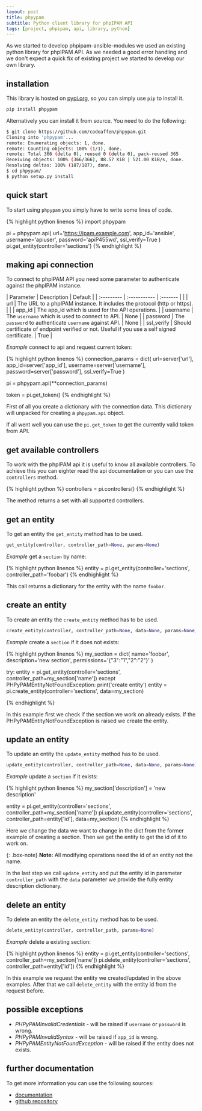 ```yaml
---
layout: post
title: phpypam
subtitle: Python client library for phpIPAM API
tags: [project, phpipam, api, library, python]
---
```


As we started to develop phpipam-ansible-modules we used an existing python library for phpIPAM API. As we needed a good error handling and we don't expect a quick fix of existing project we started to develop our own library.

## installation

This library is hosted on [pypi.org](https://pypi.org/project/phpypam/), so you can simply use `pip` to install it.

~~~bash
pip install phpypam
~~~

Alternatively you can install it from source. You need to do the following:

~~~bash
$ git clone https://github.com/codeaffen/phpypam.git
Cloning into 'phpypam'...
remote: Enumerating objects: 1, done.
remote: Counting objects: 100% (1/1), done.
remote: Total 366 (delta 0), reused 0 (delta 0), pack-reused 365
Receiving objects: 100% (366/366), 88.57 KiB | 521.00 KiB/s, done.
Resolving deltas: 100% (187/187), done.
$ cd phpypam/
$ python setup.py install
~~~

## quick start

To start using `phpypam` you simply have to write some lines of code.

{% highlight python linenos %}
import phpypam

pi = phpypam.api(
  url='https://ipam.example.com',
  app_id='ansible',
  username='apiuser',
  password='apiP455wd',
  ssl_verify=True
)
pi.get_entity(controller='sections')
{% endhighlight %}

## making api connection

To connect to phpIPAM API you need some parameter to authenticate against the phpIPAM instance.

| Parameter | Description | Default |
| :--------- | :----------- | :------- | |
| url | The URL to a phpIPAM instance. It includes the protocol (http or https). | |
| app_id | The app_id which is used for the API operations. |
| username | The `username` which is used to connect to API. | None |
| password | The `password` to authenticate `username` against API. | None |
| ssl_verify | Should certificate of endpoint verified or not. Useful if you use a self signed certificate. | True |

*Example* connect to api and request current token:

{% highlight python linenos %}
connection_params = dict(
    url=server['url'],
    app_id=server['app_id'],
    username=server['username'],
    password=server['password'],
    ssl_verify=True
)

pi = phpypam.api(**connection_params)

token = pi.get_token()
{% endhighlight %}

First of all you create a dictionary with the connection data. This dictionary will unpacked for creating a `phpypam.api` object.

If all went well you can use the `pi.get_token` to get the currently valid token from API.

## get available controllers

To work with the phpIPAM api it is useful to know all available controllers. To achieve this you can eighter read the api documentation or you can use the `controllers` method.

{% highlight python %}
controllers = pi.controllers()
{% endhighlight %}

The method returns a set with all supported controllers.

## get an entity

To get an entity the `get_entity` method has to be used.

~~~python
get_entity(controller, controller_path=None, params=None)
~~~

*Example* get a `section` by name:

{% highlight python linenos %}
entity = pi.get_entity(controller='sections', controller_path='foobar')
{% endhighlight %}

This call returns a dictionary for the entity with the name `foobar`.

## create an entity

To create an entity the `create_entity` method has to be used.

~~~python
create_entity(controller, controller_path=None, data=None, params=None)
~~~

*Example* create a `section` if it does not exists:

{% highlight python linenos %}
my_section = dict(
    name='foobar',
    description='new section',
    permissions='{"3":"1","2":"2"}'
)

try:
    entity = pi.get_entity(controller='sections', controller_path=my_section['name'])
except PHPyPAMEntityNotFoundException:
    print('create entity')
    entity = pi.create_entity(controller='sections', data=my_section)

{% endhighlight %}

In this example first we check if the section we work on already exists. If the PHPyPAMEntityNotFoundException is raised we create the entity.

## update an entity

To update an entity the `update_entity` method has to be used.

~~~python
update_entity(controller, controller_path=None, data=None, params=None)
~~~

*Example* update a `section` if it exists:

{% highlight python linenos %}
my_section['description'] = 'new description'

entity = pi.get_entity(controller='sections', controller_path=my_section['name'])
pi.update_entity(controller='sections', controller_path=entity['id'], data=my_section)
{% endhighlight %}

Here we change the data we want to change in the dict from the former example of creating a section. Then we get the entity to get the id of it to work on.

{: .box-note}
**Note:** All modifying operations need the id of an entity not the name.

In the last step we call `update_entity` and put the entity id in parameter `controller_path` with the `data` parameter we provide the fully entity description dictionary.

## delete an entity

To delete an entity the `delete_entity` method has to be used.

~~~python
delete_entity(controller, controller_path, params=None)
~~~

*Example* delete a existing section:

{% highlight python linenos %}
entity = pi.get_entity(controller='sections', controller_path=my_section['name'])
pi.delete_entity(controller='sections', controller_path=entity['id'])
{% endhighlight %}

In this example we request the entity we created/updated in the above examples. After that we call `delete_entity` with the entity id from the request before.

## possible exceptions

* *PHPyPAMInvalidCredentials* - will be raised if `username` or `password` is wrong.
* *PHPyPAMInvalidSyntax* - will be raised if `app_id` is wrong.
* *PHPyPAMEntityNotFoundException* - will be raised if the entity does not exists.

## further documentation

To get more information you can use the following sources:

* [documentation](https://phpypam.readthedocs.io/en/latest/index.html)
* [github repository](https://github.com/codeaffen/phpypam)
